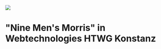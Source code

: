 [<img src="https://img.shields.io/travis/playframework/play-scala-starter-example.svg"/>](https://travis-ci.org/playframework/play-scala-starter-example)

# "Nine Men's Morris" in Webtechnologies HTWG Konstanz
